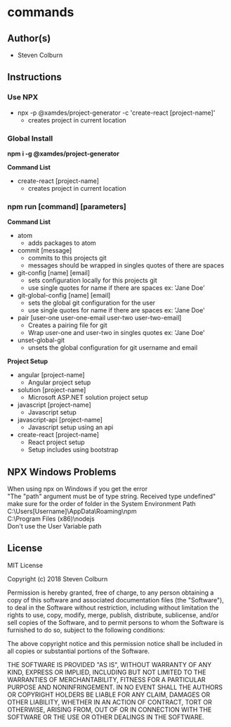 # commands

## Author(s)

  * Steven Colburn

## Instructions

### **Use NPX**

  * npx -p @xamdes/project-generator -c 'create-react [project-name]'
    * creates project in current location

### **Global Install**

  **npm i -g @xamdes/project-generator**

  **Command List**

  * create-react [project-name]
    * creates project in current location

###  **npm run [command] [parameters]**

  **Command List**  

  * atom
    * adds packages to atom
  * commit [message]
    * commits to this projects git
    * messages should be wrapped in singles quotes of there are spaces
  * git-config [name] [email]
    * sets configuration locally for this projects git
    * use single quotes for name if there are spaces ex: 'Jane Doe'
  * git-global-config [name] [email]
    * sets the global git configuration for the user
    * use single quotes for name if there are spaces ex: 'Jane Doe'
  * pair [user-one user-one-email user-two user-two-email]
    * Creates a pairing file for git
    * Wrap user-one and user-two in singles quotes ex: 'Jane Doe'
  * unset-global-git
    * unsets the global configuration for git username and email

  **Project Setup**  

  * angular [project-name]
    * Angular project setup
  * solution [project-name]
    * Microsoft ASP.NET solution project setup
  * javascript [project-name]
    * Javascript setup
  * javascript-api [project-name]
    * Javascript setup using an api
  * create-react [project-name]
    * React project setup
    * Setup includes using bootstrap

## NPX Windows Problems

When using npx on Windows if you get the error  
"The "path" argument must be of type string. Received type undefined"  
make sure for the order of folder in the System Environment Path  
C:\Users\[Username]\AppData\Roaming\npm  
C:\Program Files (x86)\nodejs  
Don't use the User Variable path  

## License

MIT License

Copyright (c) 2018 Steven Colburn

Permission is hereby granted, free of charge, to any person obtaining a copy
of this software and associated documentation files (the "Software"), to deal
in the Software without restriction, including without limitation the rights
to use, copy, modify, merge, publish, distribute, sublicense, and/or sell
copies of the Software, and to permit persons to whom the Software is
furnished to do so, subject to the following conditions:

The above copyright notice and this permission notice shall be included in all
copies or substantial portions of the Software.

THE SOFTWARE IS PROVIDED "AS IS", WITHOUT WARRANTY OF ANY KIND, EXPRESS OR
IMPLIED, INCLUDING BUT NOT LIMITED TO THE WARRANTIES OF MERCHANTABILITY,
FITNESS FOR A PARTICULAR PURPOSE AND NONINFRINGEMENT. IN NO EVENT SHALL THE
AUTHORS OR COPYRIGHT HOLDERS BE LIABLE FOR ANY CLAIM, DAMAGES OR OTHER
LIABILITY, WHETHER IN AN ACTION OF CONTRACT, TORT OR OTHERWISE, ARISING FROM,
OUT OF OR IN CONNECTION WITH THE SOFTWARE OR THE USE OR OTHER DEALINGS IN THE
SOFTWARE.
